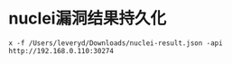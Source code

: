 # nuclei漏洞结果持久化
```
x -f /Users/leveryd/Downloads/nuclei-result.json -api http://192.168.0.110:30274
```
